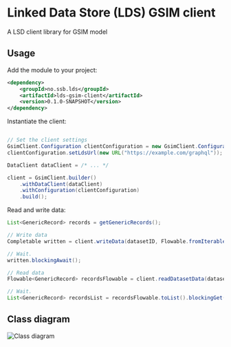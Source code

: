 # Linked Data Store (LDS) GSIM client

A LSD client library for GSIM model

## Usage 

Add the module to your project:

```xml
<dependency>
    <groupId>no.ssb.lds</groupId>
    <artifactId>lds-gsim-client</artifactId>
    <version>0.1.0-SNAPSHOT</version>
</dependency>
```

Instantiate the client: 

```java

// Set the client settings
GsimClient.Configuration clientConfiguration = new GsimClient.Configuration();
clientConfiguration.setLdsUrl(new URL("https://example.com/graphql"));

DataClient dataClient = /* ... */

client = GsimClient.builder()
    .withDataClient(dataClient)
    .withConfiguration(clientConfiguration)
    .build();
```

Read and write data:

```java
List<GenericRecord> records = getGenericRecords();

// Write data
Completable written = client.writeData(datasetID, Flowable.fromIterable(records), "token");

// Wait.
written.blockingAwait();

// Read data
Flowable<GenericRecord> recordsFlowable = client.readDatasetData(datasetID, "token");

// Wait.
List<GenericRecord> recordsList = recordsFlowable.toList().blockingGet();
```

## Class diagram

![Class diagram](http://www.plantuml.com/plantuml/proxy?src=https://raw.githubusercontent.com/statisticsnorway/lds-gsim-client/19fc00184b1645696491704c2481decb11b0d2bc/src/main/resources/class-diagram.puml)
